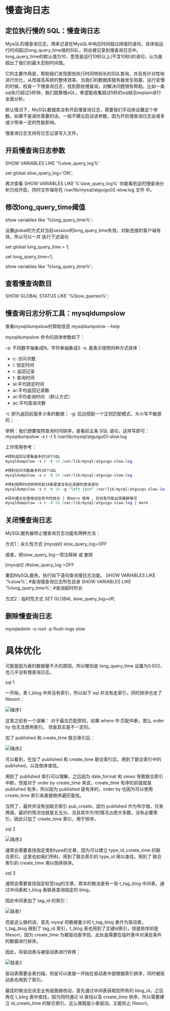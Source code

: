 # 慢查询日志

## 定位执行慢的 SQL：慢查询日志
MysQL的慢查询日志，用来记录在MysQL中响应时间超过阀值的语句，具体指运行时间超过long_query_time值的SQL，则会被记录到慢查询日志中。long_query_time的默认值为10，意思是运行10秒以上(不含10秒)的语句，认为是超出了我们的最大忍耐时间值。

它的主要作用是，帮助我们发现那些执行时间特别长的SQL查询，并且有针对性地进行优化，从而提高系统的整体效率。当我们的数据库服务器发生阻塞、运行变慢的时候，检查一下慢查询日志，找到那些慢查询，对解决问题很有帮助。比如一条sql执行超过5秒钟，我们就算慢sQL，希望能收集超过5秒的sql结合explain进行全面分析。

默认情况下，MySQL数据库没有开启慢查询日志，需要我们手动来设置这个参数。如果不是调优需要的话，一般不建议启动该参数，因为开启慢查询日志会或多或少带来一定的性能影响。

慢查询日志支持将日志记录写入文件。

## 开启慢查询日志参数
SHOW  VARIABLES LIKE '%slow_query_log%'

set global slow_query_log='ON';

再次查看 SHOW  VARIABLES LIKE %'slow_query_log%'
你能看到这时慢查询分析已经开启，同时文件保存在 /var/lib/mysql/atguigu02-slow.log 文件 中。

## 修改long_query_time阈值
show variables like '%long_query_time%';

设置global的方式对当前session的long_query_time失效。对新连接的客户端有效。所以可以一并 执行下述语句

set global long_query_time = 1;

set long_query_time=1;

show variables like '%long_query_time%';


## 查看慢查询数目
SHOW GLOBAL STATUS LIKE '%Slow_queries%';

## 慢查询日志分析工具：mysqldumpslow

查看mysqldumpslow的帮助信息
mysqldumpslow --help

mysqldumpslow 命令的具体参数如下：

-a: 不将数字抽象成N，字符串抽象成S
-s: 是表示按照何种方式排序：
+ c: 访问次数
+ l: 锁定时间
+ r: 返回记录
+ t: 查询时间
+ al:平均锁定时间
+ ar:平均返回记录数
+ at:平均查询时间 （默认方式）
+ ac:平均查询次数

-t: 即为返回前面多少条的数据；
-g: 后边搭配一个正则匹配模式，大小写不敏感的；

举例：我们想要按照查询时间排序，查看前五条 SQL 语句，这样写即可：
mysqldumpslow -s t -t 5 /var/lib/mysql/atguigu01-slow.log

工作常用参考：

```sql
#得到返回记录集最多的10个SQL 
mysqldumpslow -s r -t 10 /var/lib/mysql/atguigu-slow.log 

#得到访问次数最多的10个SQL 
mysqldumpslow -s c -t 10 /var/lib/mysql/atguigu-slow.log 

#得到按照时间排序的前10条里面含有左连接的查询语句 
mysqldumpslow -s t -t 10 -g "left join" /var/lib/mysql/atguigu-slow.log 

#另外建议在使用这些命令时结合 | 和more 使用 ，否则有可能出现爆屏情况
mysqldumpslow -s r -t 10 /var/lib/mysql/atguigu-slow.log | more
```

## 关闭慢查询日志
MySQL服务器停止慢查询日志功能有两种方法：

方式1：永久性方式
[mysqld]
slow_query_log=OFF

或者，把slow_query_log一项注释掉 或 删除

[mysqld]
/#slow_query_log =OFF

重启MySQL服务，执行如下语句查询慢日志功能。
SHOW VARIABLES LIKE '%slow%'; #查询慢查询日志所在目录
SHOW VARIABLES LIKE '%long_query_time%'; #查询超时时长

方式2：临时性方式
SET GLOBAL slow_query_log=off;

## 删除慢查询日志
mysqladmin -u root -p flush-logs slow

# 具体优化

可能是因为表的数据量不大的原因，所以哪怕是 long_query_time 设置为0.002，也几乎没有慢查询日志。

sql 1

一开始，表 t_blog 中并没有索引，所以如下 sql 并没有走索引，同时排序也走了filesort：

![降序1](https://cdn.jsdelivr.net/gh/starmilkxin/picturebed/img/降序1.jpg)

这里之前有一个误解： 对于最左匹配原则，如果 where 中 匹配中断，那么 order by 也无法使用索引。 但是其实是不一定的。

加了 published 和 create_time 联合索引后：

![降序2](https://cdn.jsdelivr.net/gh/starmilkxin/picturebed/img/降序2.jpg)

可以看到，在加了 published 和 create_time 联合索引后，用到了联合索引中的 published，以及倒序查找。

用到了 published 索引可以理解，之后因为 date_format 和 views 导致联合索引中断，但是对于 order by create_time 来说，create_time 有序的前提就是 published 有序，所以因为 published 是有序的，order by 也因为可以使用 create_time 索引来直接倒序遍历查找。

当然了，最终并没有加联合索引 pub_create，因为 published 作为布尔值，仅有两值，最好的情况也就是五五分。况且其中为1的情况占绝大多数，没有必要索引，因此只加了 create_time 索引，用于排序。

sql 2

![降序3](https://cdn.jsdelivr.net/gh/starmilkxin/picturebed/img/降序3.jpg)

通常会需要查找指定类别type的文章，因为可以建立 type_id_create_time 的联合索引。这里也如我们所料，用到了联合索引的 type_id 用以查找，用到了 联合索引的 create_time 用以倒序排序。

sql 3

通常会需要查找指定标签tag的文章，原本的做法是有一张 t_tag_blog 中间表，通过中间表和 t_blog 表联表查询指定的 blog。

因此中间表加了 tag_id 的索引：

![联表1](https://cdn.jsdelivr.net/gh/starmilkxin/picturebed/img/联表1.jpg)

但是这么做的话，首先 mysql 将数据量少的 t_tag_blog 表作为驱动表，t_tag_blog 用到了 tag_id 索引，t_blog 表也用到了主键id索引，但是排序却是 filesort，因为 create_time 为被驱动表字段，此处是需要在临时表中对满足条件的数据进行排序。

因此，将驱动表与被驱动表进行转换：

![联表2](https://cdn.jsdelivr.net/gh/starmilkxin/picturebed/img/联表2.jpg)

驱动表需要全表扫描，但是可以直接一开始在驱动表中就根据索引排序，同时被驱动表也用到了索引。

最佳的做法应该去业务层面做改动，首先通过中间表获取到所有的 blog_id，之后再在 t_blog 表中查找，因为同时通过 id 查找以及 create_time 排序，所以需要建立 id_create_time 的联合索引。这么做既是小表驱动，又能防止 filesort。